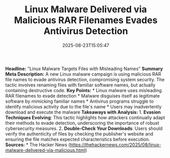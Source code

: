 ﻿---
title: "Linux Malware Delivered via Malicious RAR Filenames Evades Antivirus Detection"
date: "2025-08-23T15:05:47"
category: "Markets"
summary: ""
slug: "linux malware delivered via malicious rar filenames evades a"
source_urls:
  - "https://thehackernews.com/2025/08/linux-malware-delivered-via-malicious.html"
seo:
  title: "Linux Malware Delivered via Malicious RAR Filenames Evades Antivirus Detection | Hash n Hedge"
  description: ""
  keywords: ["news", "markets", "brief"]
---
**Headline:** "Linux Malware Targets Files with Misleading Names"  **Summary Meta Description:** A new Linux malware campaign is using malicious RAR file names to evade antivirus detection, compromising system security. The tactic involves renaming files with familiar software names, but actually containing destructive code.  **Key Points:**  * Linux malware uses misleading RAR filenames to evade detection * Malware disguises itself as legitimate software by mimicking familiar names * Antivirus programs struggle to identify malicious activity due to the file's name * Users may inadvertently download and execute the malware  **Takeaways with Analysis:**  1. **Evasion Techniques Evolving**: This tactic highlights how attackers continually adapt their methods to evade detection, underscoring the importance of robust cybersecurity measures. 2. **Double-Check Your Downloads**: Users should verify the authenticity of files by checking the publisher's website and ensuring the file matches expected characteristics before execution.  **Sources:**  * The Hacker News (https://thehackernews.com/2025/08/linux-malware-delivered-via-malicious.html) 
